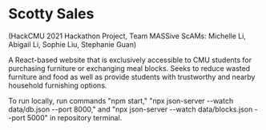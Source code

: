 # Scotty Sales
(HackCMU 2021 Hackathon Project, Team MASSive ScAMs: Michelle Li, Abigail Li, Sophie Liu, Stephanie Guan)

A React-based website that is exclusively accessible to CMU students for purchasing furniture or exchanging meal blocks. Seeks to reduce wasted furniture and food as well as provide students with trustworthy and nearby household furnishing options.

To run locally, run commands "npm start," "npx json-server --watch data/db.json --port 8000," and "npx json-server --watch data/blocks.json --port 5000" in repository terminal.
